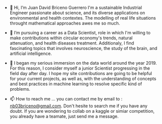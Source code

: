 - 👋 Hi, I’m Juan David Briceno Guerrero
I'm a sustainable Industrial Engineer passionate about science, and its diverse applications on environmental and health contextes.
The modelling of real life situations throught mathematical approaches awes me so much.

- 🌱 I’m pursuing a career as a Data Scientist, role in which I'm willing to make contributions within circular economy's trends,
natural attenuation, and health diseases treatment. Additionaly, I find fascinating topics that involves neuroscience, the study of the brain, 
and artificial intelligence.

- 💞️ I began my serious immersion on the data world around the year 2019. For this reason, I consider myself a junior Scientist progressing in
the field day after day. I hope my site contributions are going to be helpful for your current projects, as well as, with the understanding of 
concepts and best practices in machine learning to resolve specific kind of problems.

- 📫 How to reach me ... you can contact me by email to : nb03briceno@gmail.com.
Don't hesite to search me if you have any doubt. If you are wondering to collab on a kaggle or simiar competition, you already have a teamate, 
just send me a message. 

<!---
juanDavidBricenoGuerero/juanDavidBricenoGuerero is a ✨ special ✨ repository because its `README.md` (this file) appears on your GitHub profile.
You can click the Preview link to take a look at your changes.
--->
